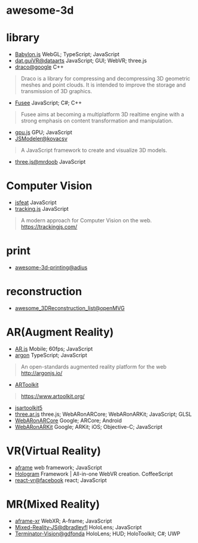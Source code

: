 # awesome-3d

# library
* [Babylon.js](https://github.com/BabylonJS/Babylon.js) WebGL; TypeScript; JavaScript
* [dat.guiVR@dataarts](https://github.com/dataarts/dat.guiVR) JavaScript; GUI; WebVR; three.js
* [draco@google](https://github.com/google/draco) C++
> Draco is a library for compressing and decompressing 3D geometric meshes and point clouds. It is intended to improve the storage and transmission of 3D graphics.
* [Fusee](https://github.com/FUSEEProjectTeam/Fusee) JavaScript; C#; C++
> Fusee aims at becoming a multiplatform 3D realtime engine with a strong emphasis on content transformation and manipulation. 
* [gpu.js](https://github.com/gpujs/gpu.js) GPU; JavaScript
* [JSModeler@kovacsv](https://github.com/kovacsv/JSModeler)
> A JavaScript framework to create and visualize 3D models.
* [three.js@mrdoob](https://github.com/mrdoob/three.js) JavaScript

# Computer Vision
* [jsfeat](https://github.com/inspirit/jsfeat) JavaScript
* [tracking.js](https://github.com/eduardolundgren/tracking.js) JavaScript
> A modern approach for Computer Vision on the web. https://trackingjs.com/

# print
* [awesome-3d-printing@adius](https://github.com/adius/awesome-3d-printing)

# reconstruction
* [awesome_3DReconstruction_list@openMVG](https://github.com/openMVG/awesome_3DReconstruction_list)

# AR(Augment Reality)
* [AR.js](https://github.com/jeromeetienne/AR.js) Mobile; 60fps; JavaScript
* [argon](https://github.com/argonjs/argon) TypeScript; JavaScript
> An open-standards augmented reality platform for the web http://argonjs.io/  
* [ARToolkit](https://github.com/artoolkit)
> https://www.artoolkit.org/
* [jsartoolkit5](https://github.com/artoolkit/jsartoolkit5)
* [three.ar.js](https://github.com/google-ar/three.ar.js) three.js; WebARonARCore; WebARonARKit; JavaScript; GLSL
* [WebARonARCore](https://github.com/google-ar/WebARonARCore) Google; ARCore; Android
* [WebARonARKit](https://github.com/google-ar/WebARonARKit) Google; ARKit; iOS; Objective-C; JavaScript

# VR(Virtual Reality)
* [aframe](https://github.com/aframevr/aframe/) web framework; JavaScript
* [Hologram](https://github.com/etiennepinchon/hologram) Framework | All-in-one WebVR creation. CoffeeScript
* [react-vr@facebook](https://github.com/facebook/react-vr) react; JavaScript

# MR(Mixed Reality)
* [aframe-xr](https://github.com/mozilla/aframe-xr) WebXR; A-frame; JavaScript
* [Mixed-Reality-JS@dbradleyfl](https://github.com/dbradleyfl/Mixed-Reality-JS) HoloLens; JavaScript
* [Terminator-Vision@gdfonda](https://github.com/gdfonda/Terminator-Vision) HoloLens; HUD; HoloToolkit; C#; UWP
